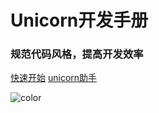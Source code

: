 
# **Unicorn开发手册**

### 规范代码风格，提高开发效率


[快速开始](./content/start/description.md)
[unicorn助手](./content/unicorn/start.md)

![color](#FFFFFF)